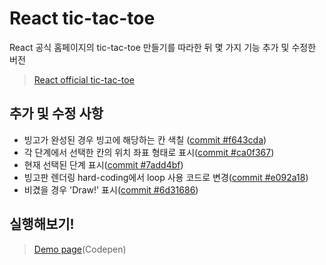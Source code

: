 # React tic-tac-toe

React 공식 홈페이지의 tic-tac-toe 만들기를 따라한 뒤 몇 가지 기능 추가 및 수정한 버전
> [React official tic-tac-toe](https://ko.reactjs.org/tutorial/tutorial.html)

## 추가 및 수정 사항
* 빙고가 완성된 경우 빙고에 해당하는 칸 색칠 ([commit #f643cda](https://github.com/padoling/react-tic-tac-toe/commit/f643cda8fd2636f5790ba1717d5a392d6577c1cf))
* 각 단계에서 선택한 칸의 위치 좌표 형태로 표시([commit #ca0f367](https://github.com/padoling/react-tic-tac-toe/commit/ca0f36761e8249f05c56fef388cb670512aba4eb))
* 현재 선택된 단계 표시([commit #7add4bf](https://github.com/padoling/react-tic-tac-toe/commit/7add4bf5de24d7d6ac3e5c04d75a0ead3a99d478))
* 빙고판 렌더링 hard-coding에서 loop 사용 코드로 변경([commit #e092a18](https://github.com/padoling/react-tic-tac-toe/commit/e092a189d23d514d48eb7a26ebb001f099a91a5a))
* 비겼을 경우 'Draw!' 표시([commit #6d31686](https://github.com/padoling/react-tic-tac-toe/commit/6d316865a5faebb2c809b705595ffca4f234bb41))

## 실행해보기!
> [Demo page](https://codepen.io/padoling/pen/wvMGMjV)(Codepen)